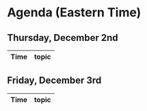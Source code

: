 # Agenda (Eastern Time)
## Thursday, December 2nd

|Time|topic|
| :---| :---|


## Friday, December 3rd

|Time|topic|
| :---| :---|
